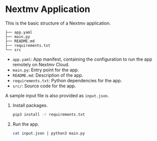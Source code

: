 # Nextmv Application

This is the basic structure of a Nextmv application.

```text
├── app.yaml
├── main.py
├── README.md
├── requirements.txt
└── src
```

* `app.yaml`: App manifest, containing the configuration to run the app
  remotely on Nextmv Cloud.
* `main.py`: Entry point for the app.
* `README.md`: Description of the app.
* `requirements.txt`: Python dependencies for the app.
* `src/`: Source code for the app.

A sample input file is also provided as `input.json`.

1. Install packages.

    ```bash
    pip3 install -r requirements.txt
    ```

2. Run the app.

    ```bash
    cat input.json | python3 main.py
    ```
